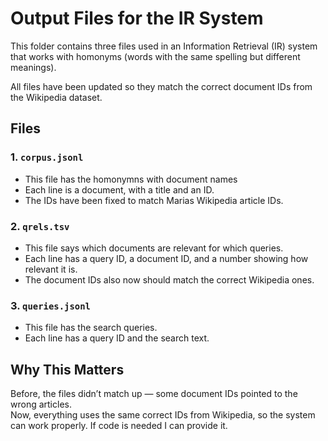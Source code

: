 # Output Files for the IR System

This folder contains three files used in an Information Retrieval (IR) system that works with homonyms (words with the same spelling but different meanings).

All files have been updated so they match the correct document IDs from the Wikipedia dataset.

## Files

### 1. `corpus.jsonl`

- This file has the homonymns with document names
- Each line is a document, with a title and an ID.
- The IDs have been fixed to match Marias Wikipedia article IDs.

### 2. `qrels.tsv`

- This file says which documents are relevant for which queries.
- Each line has a query ID, a document ID, and a number showing how relevant it is.
- The document IDs also now should match the correct Wikipedia ones.

### 3. `queries.jsonl`

- This file has the search queries.
- Each line has a query ID and the search text.

## Why This Matters

Before, the files didn’t match up — some document IDs pointed to the wrong articles.  
Now, everything uses the same correct IDs from Wikipedia, so the system can work properly. 
If code is needed I can provide it. 
